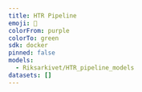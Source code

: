 ```yaml
---
title: HTR Pipeline
emoji: 🏢
colorFrom: purple
colorTo: green
sdk: docker
pinned: false
models:
  - Riksarkivet/HTR_pipeline_models
datasets: []
---
```

